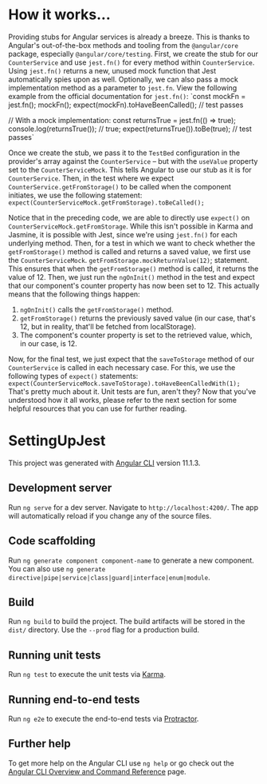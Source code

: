 # How it works...

Providing stubs for Angular services is already a breeze. This is thanks to Angular's out-of-the-box methods and tooling from the `@angular/core` package, especially `@angular/core/testing`. First, we create the stub for our `CounterService` and use `jest.fn()` for every method within `CounterService`.
Using `jest.fn()` returns a new, unused mock function that Jest automatically spies upon as well. Optionally, we can also pass a mock implementation method as a parameter to `jest.fn`. View the following example from the official documentation for `jest.fn()`:
`const mockFn = jest.fn();
mockFn();
expect(mockFn).toHaveBeenCalled(); // test passes

// With a mock implementation:
const returnsTrue = jest.fn(() => true);
console.log(returnsTrue()); // true;
expect(returnsTrue()).toBe(true); // test passes`

Once we create the stub, we pass it to the `TestBed` configuration in the provider's array against the `CounterService` – but with the `useValue` property set
to the `CounterServiceMock`. This tells Angular to use our stub as it is for `CounterService`.
Then, in the test where we expect `CounterService.getFromStorage()` to be called when the component initiates, we use the following statement:
`expect(CounterServiceMock.getFromStorage).toBeCalled();`

Notice that in the preceding code, we are able to directly use `expect()` on `CounterServiceMock.getFromStorage`. While this isn't possible in Karma and Jasmine, it is possible with Jest, since we're using `jest.fn()` for each underlying method.
Then, for a test in which we want to check whether the `getFromStorage()` method is called and returns a saved value, we first use the `CounterServiceMock`. `getFromStorage.mockReturnValue(12)`; statement. This ensures that when the `getFromStorage()` method is called, it returns the value of 12. Then, we just run the `ngOnInit()` method in the test and expect that our component's counter property has now been set to 12. This actually means that the following things happen:

1. `ngOnInit()` calls the `getFromStorage()` method.
2. `getFromStorage()` returns the previously saved value (in our case, that's 12, but in reality, that'll be fetched from localStorage).
3. The component's counter property is set to the retrieved value, which, in our case, is 12.

Now, for the final test, we just expect that the `saveToStorage` method of our `CounterService` is called in each necessary case. For this, we use the following types of `expect()` statements:
` expect(CounterServiceMock.saveToStorage).toHaveBeenCalledWith(1);`
That's pretty much about it. Unit tests are fun, aren't they? Now that you've understood how it all works, please refer to the next section for some helpful resources that you can use for further reading.

# SettingUpJest

This project was generated with [Angular CLI](https://github.com/angular/angular-cli) version 11.1.3.

## Development server

Run `ng serve` for a dev server. Navigate to `http://localhost:4200/`. The app will automatically reload if you change any of the source files.

## Code scaffolding

Run `ng generate component component-name` to generate a new component. You can also use `ng generate directive|pipe|service|class|guard|interface|enum|module`.

## Build

Run `ng build` to build the project. The build artifacts will be stored in the `dist/` directory. Use the `--prod` flag for a production build.

## Running unit tests

Run `ng test` to execute the unit tests via [Karma](https://karma-runner.github.io).

## Running end-to-end tests

Run `ng e2e` to execute the end-to-end tests via [Protractor](http://www.protractortest.org/).

## Further help

To get more help on the Angular CLI use `ng help` or go check out the [Angular CLI Overview and Command Reference](https://angular.io/cli) page.
